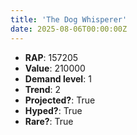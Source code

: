 ```yaml
---
title: 'The Dog Whisperer'
date: 2025-08-06T00:00:00Z
---
```

- **RAP**: 157205
- **Value**: 210000
- **Demand level**: 1
- **Trend**: 2
- **Projected?**: True
- **Hyped?**: True
- **Rare?**: True
